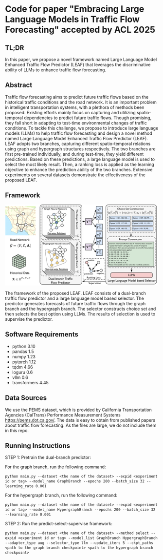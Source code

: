 # Code for paper "Embracing Large Language Models in Traffic Flow Forecasting" accepted by ACL 2025

## TL;DR

In this paper, we propose a novel framework named Large Language Model Enhanced Traffic Flow Predictor (LEAF) that leverages the discriminative ability of LLMs to enhance traffic flow forecasting.

## Abstract

Traffic flow forecasting aims to predict future traffic flows based on the historical traffic conditions and the road network. It is an important problem in intelligent transportation systems, with a plethora of methods been proposed. Existing efforts mainly focus on capturing and utilizing spatio-temporal dependencies to predict future traffic flows. Though promising, they fall short in adapting to test-time environmental changes of traffic conditions. To tackle this challenge, we propose to introduce large language models (LLMs) to help traffic flow forecasting and design a novel method named Large Language Model Enhanced Traffic Flow Predictor (LEAF). LEAF adopts two branches, capturing different spatio-temporal relations using graph and hypergraph structures respectively. The two branches are first pre-trained individually, and during test-time, they yield different predictions. Based on these predictions, a large language model is used to select the most likely result. Then, a ranking loss is applied as the learning objective to enhance the prediction ability of the two branches. Extensive experiments on several datasets demonstrate the effectiveness of the proposed LEAF.

## Framework

![Framework](./resources/framework-1.png)

The framework of the proposed LEAF. LEAF consists of a dual-branch traffic flow predictor and a large language model based selector. The predictor generates forecasts of future traffic flows through the graph branch and the hypergraph branch. The selector constructs choice set and then selects the best option using LLMs. The results of selection is used to supervise the predictor.

## Software Requirements

* python 3.10
* pandas 1.5
* numpy 1.23
* pytorch 1.12
* tqdm 4.66
* loguru 0.6
* vllm 0.6
* transformers 4.45


## Data Sources

We use the PEMS dataset, which is provided by California Transportation Agencies (CalTrans) Performance Measurement Systems https://pems.dot.ca.gov/. The data is easy to obtain from published papers about traffic flow forecasting. As the files are large, we do not include them in this repo.

## Running Instructions

STEP 1: Pretrain the dual-branch predictor:

For the graph branch, run the following command:

```
python main.py --dataset <the name of the dataset> --expid <experiment id or tag> --model_name GraphBranch --epochs 200 --batch_size 32 --learning_rate 0.001
```

For the hypergraph branch, run the following command:

```
python main.py --dataset <the name of the dataset> --expid <experiment id or tag> --model_name HypergraphBranch --epochs 200 --batch_size 32 --learning_rate 0.001
```

STEP 2: Run the predict-select-supervise framework:

```
python main.py --dataset <the name of the dataset> --method select --expid <experiment id or tag> --model_list GraphBranch HypergraphBranch --adapter_type aug --selector_type llm --update_iters 5 --ckpt_paths <path to the graph branch checkpoint> <path to the hypergraph branch checkpoint>
```
